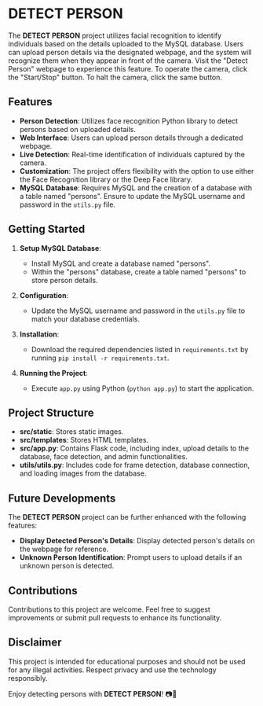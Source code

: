 # DETECT PERSON

The **DETECT PERSON** project utilizes facial recognition to identify individuals based on the details uploaded to the MySQL database. Users can upload person details via the designated webpage, and the system will recognize them when they appear in front of the camera. Visit the "Detect Person" webpage to experience this feature. To operate the camera, click the "Start/Stop" button. To halt the camera, click the same button.

## Features

- **Person Detection**: Utilizes face recognition Python library to detect persons based on uploaded details.
- **Web Interface**: Users can upload person details through a dedicated webpage.
- **Live Detection**: Real-time identification of individuals captured by the camera.
- **Customization**: The project offers flexibility with the option to use either the Face Recognition library or the Deep Face library.
- **MySQL Database**: Requires MySQL and the creation of a database with a table named "persons". Ensure to update the MySQL username and password in the `utils.py` file.

## Getting Started

1. **Setup MySQL Database**:
   - Install MySQL and create a database named "persons".
   - Within the "persons" database, create a table named "persons" to store person details.

2. **Configuration**:
   - Update the MySQL username and password in the `utils.py` file to match your database credentials.

3. **Installation**:
   - Download the required dependencies listed in `requirements.txt` by running `pip install -r requirements.txt`.

4. **Running the Project**:
   - Execute `app.py` using Python (`python app.py`) to start the application.

## Project Structure

- **src/static**: Stores static images.
- **src/templates**: Stores HTML templates.
- **src/app.py**: Contains Flask code, including index, upload details to the database, face detection, and admin functionalities.
- **utils/utils.py**: Includes code for frame detection, database connection, and loading images from the database.

## Future Developments

The **DETECT PERSON** project can be further enhanced with the following features:

- **Display Detected Person's Details**: Display detected person's details on the webpage for reference.
- **Unknown Person Identification**: Prompt users to upload details if an unknown person is detected.

## Contributions

Contributions to this project are welcome. Feel free to suggest improvements or submit pull requests to enhance its functionality.

## Disclaimer

This project is intended for educational purposes and should not be used for any illegal activities. Respect privacy and use the technology responsibly.

Enjoy detecting persons with **DETECT PERSON**! 📷👤
